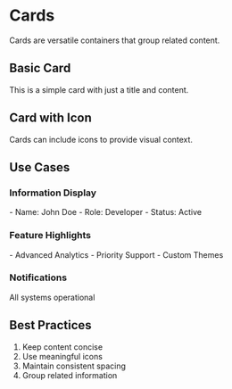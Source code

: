 # Cards

Cards are versatile containers that group related content.

## Basic Card

<Card title="Basic Example">
This is a simple card with just a title and content.
</Card>

## Card with Icon

<Card title="Featured Content" icon="⭐">
Cards can include icons to provide visual context.
</Card>

## Use Cases

### Information Display
<Card title="User Profile" icon="👤">
- Name: John Doe
- Role: Developer
- Status: Active
</Card>

### Feature Highlights
<Card title="Premium Features" icon="💎">
- Advanced Analytics
- Priority Support
- Custom Themes
</Card>

### Notifications
<Card title="System Status" icon="🔔">
All systems operational
<Badge type="tip" text="Online" />
</Card>

## Best Practices

<Card title="Guidelines" icon="📋">

1. Keep content concise
2. Use meaningful icons
3. Maintain consistent spacing
4. Group related information

</Card>